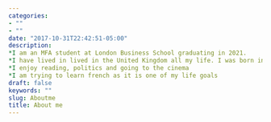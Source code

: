 ```yaml
---
categories:
- ""
- ""
date: "2017-10-31T22:42:51-05:00"
description: 
*I am an MFA student at London Business School graduating in 2021. 
*I have lived in lived in the United Kingdom all my life. I was born in Leeds, Yorkshire and I currently live in london.
*I enjoy reading, politics and going to the cinema
*I am trying to learn french as it is one of my life goals
draft: false
keywords: ""
slug: Aboutme
title: About me
---
```

